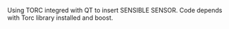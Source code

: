 Using TORC integred with QT to insert SENSIBLE SENSOR.
Code depends with Torc library installed and boost.

